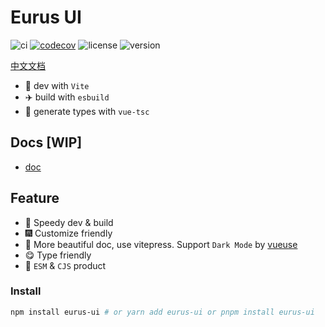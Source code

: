 
# Eurus UI
![ci](https://img.shields.io/github/actions/workflow/status/jiangxd2016/eurus-ui/ci.yml?label=CI&logo=GitHub)
[![codecov](https://codecov.io/gh/jiangxd2016/eurus-ui/branch/main/graph/badge.svg?token=H8NB5UXXVA)](https://codecov.io/gh/jiangxd2016/eurus-ui)
![license](https://img.shields.io/github/license/jiangxd2016/eurus-ui)
![version](https://img.shields.io/npm/v/eurus-ui)


[中文文档](https://github.com/jiangxd2016/eurus-ui/blob/main/README.zh-CN.md)


- :rocket: dev with `Vite`
- :airplane: build with `esbuild`
- :helicopter: generate types with `vue-tsc`

## Docs [WIP]
- [doc](https://eurus-ui.netlify.app/)

## Feature

- :rainbow: Speedy dev & build
- :fireworks: Customize friendly
- :pencil: More beautiful doc, use vitepress. Support `Dark Mode` by [vueuse](https://github.com/vueuse/vueuse)
- :yum: Type friendly
- :truck: `ESM` & `CJS` product


### Install

```bash
npm install eurus-ui # or yarn add eurus-ui or pnpm install eurus-ui

```


